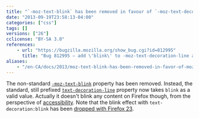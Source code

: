 ```yaml
---
title: "`-moz-text-blink` has been removed in favour of `-moz-text-decoration-line:blink`"
date: "2013-09-19T23:58:13-04:00"
categories: ["css"]
tags: []
versions: ["26"]
cclicense: "BY-SA 3.0"
references:
    - url: "https://bugzilla.mozilla.org/show_bug.cgi?id=812995"
      title: "Bug 812995 – add \'blink\' to -moz-text-decoration-line and drop -moz-text-blink"
aliases:
    - "/en-CA/docs/2013/moz-text-blink-has-been-removed-in-favor-of-moz-text-decoration-line-blink/"
---
```

The non-standard [`-moz-text-blink`](https://developer.mozilla.org/docs/Web/CSS/-moz-text-blink) property has been removed. Instead, the standard, still prefixed [`text-decoration-line`](https://developer.mozilla.org/docs/Web/CSS/text-decoration-line) property now takes `blink` as a valid value. Actually it doesn't blink any content on Firefox though, from the perspective of [accessibility](https://developer.mozilla.org/docs/Accessibility). Note that the blink effect with `text-decoration:blink` has been [dropped with Firefox 23](https://www.fxsitecompat.com/en-CA/docs/2013/blink-effect-with-text-decoration-blink-has-been-dropped/).
